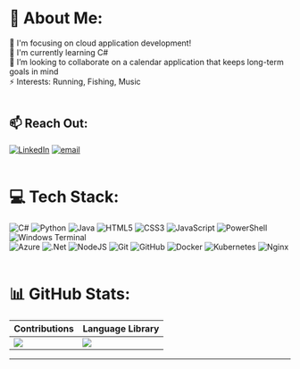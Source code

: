 # 💫 About Me:
🔭 I'm focusing on cloud application development!<br>
🌱 I'm currently learning C#<br>
👯 I’m looking to collaborate on a calendar application that keeps long-term goals in mind<br>
⚡ Interests: Running, Fishing, Music
<br>
<br>

## 📫 Reach Out:
[![LinkedIn](https://img.shields.io/badge/LinkedIn-%230077B5.svg?logo=linkedin&logoColor=white)](www.linkedin.com/in/freddyjohnson01)
[![email](https://img.shields.io/badge/Email-D14836?logo=gmail&logoColor=white)](mailto:Fred.E.Johnson@OutLook.com)
<br>
<br>

# 💻 Tech Stack:
![C#](https://img.shields.io/badge/c%23-%23239120.svg?style=for-the-badge&logo=csharp&logoColor=white) ![Python](https://img.shields.io/badge/python-3670A0?style=for-the-badge&logo=python&logoColor=ffdd54) ![Java](https://img.shields.io/badge/java-%23ED8B00.svg?style=for-the-badge&logo=openjdk&logoColor=white) ![HTML5](https://img.shields.io/badge/html5-%23E34F26.svg?style=for-the-badge&logo=html5&logoColor=white) ![CSS3](https://img.shields.io/badge/css3-%231572B6.svg?style=for-the-badge&logo=css3&logoColor=white) ![JavaScript](https://img.shields.io/badge/javascript-%23323330.svg?style=for-the-badge&logo=javascript&logoColor=%23F7DF1E) ![PowerShell](https://img.shields.io/badge/PowerShell-%235391FE.svg?style=for-the-badge&logo=powershell&logoColor=white) ![Windows Terminal](https://img.shields.io/badge/Windows%20Terminal-%234D4D4D.svg?style=for-the-badge&logo=windows-terminal&logoColor=white) 
<br>
![Azure](https://img.shields.io/badge/azure-%230072C6.svg?style=for-the-badge&logo=microsoftazure&logoColor=white) ![.Net](https://img.shields.io/badge/.NET-5C2D91?style=for-the-badge&logo=.net&logoColor=white) ![NodeJS](https://img.shields.io/badge/node.js-6DA55F?style=for-the-badge&logo=node.js&logoColor=white) ![Git](https://img.shields.io/badge/git-%23F05033.svg?style=for-the-badge&logo=git&logoColor=white) ![GitHub](https://img.shields.io/badge/github-%23121011.svg?style=for-the-badge&logo=github&logoColor=white) ![Docker](https://img.shields.io/badge/docker-%230db7ed.svg?style=for-the-badge&logo=docker&logoColor=white) ![Kubernetes](https://img.shields.io/badge/kubernetes-%23326ce5.svg?style=for-the-badge&logo=kubernetes&logoColor=white) ![Nginx](https://img.shields.io/badge/nginx-%23009639.svg?style=for-the-badge&logo=nginx&logoColor=white)
<br>
<br>

# 📊 GitHub Stats:
|Contributions|Language Library|
|------|------------|
|![](https://nirzak-streak-stats.vercel.app/?user=FreddyJ01&theme=panda&hide_border=false)|![](https://github-readme-stats.vercel.app/api/top-langs/?username=FreddyJ01&theme=panda&hide_border=false&include_all_commits=false&count_private=false&layout=compact)|

---
<!-- https://gprm.itsvg.in/ -->
